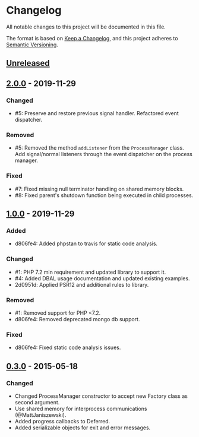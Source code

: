 # Changelog

All notable changes to this project will be documented in this file.

The format is based on [Keep a Changelog](https://keepachangelog.com/en/1.1.0/),
and this project adheres to [Semantic Versioning](https://semver.org/spec/v2.0.0.html).

## [Unreleased]

## [2.0.0] - 2019-11-29

### Changed

- #5: Preserve and restore previous signal handler. Refactored event dispatcher.

### Removed

- #5: Removed the method `addListener` from the `ProcessManager` class. Add
  signal/normal listeners through the event dispatcher on the process manager.

### Fixed

- #7: Fixed missing null terminator handling on shared memory blocks.
- #8: Fixed parent's shutdown function being executed in child processes.

## [1.0.0] - 2019-11-29

### Added

- d806fe4: Added phpstan to travis for static code analysis.

### Changed

- #1: PHP 7.2 min requirement and updated library to support it.
- #4: Added DBAL usage documentation and updated existing examples.
- 2d0951d: Applied PSR12 and additional rules to library.

### Removed

- #1: Removed support for PHP <7.2.
- d806fe4: Removed deprecated mongo db support.

### Fixed

- d806fe4: Fixed static code analysis issues.

## [0.3.0] - 2015-05-18

### Changed

- Changed ProcessManager constructor to accept new Factory class as second argument.
- Use shared memory for interprocess communications (@MattJaniszewski).
- Added progress callbacks to Deferred.
- Added serializable objects for exit and error messages.

[Unreleased]: https://github.com/TheLevti/spork/compare/0.3.0...HEAD
[2.0.0]: https://github.com/TheLevti/spork/releases/2.0.0
[1.0.0]: https://github.com/TheLevti/spork/releases/1.0.0
[0.3.0]: https://github.com/TheLevti/spork/releases/0.3.0

